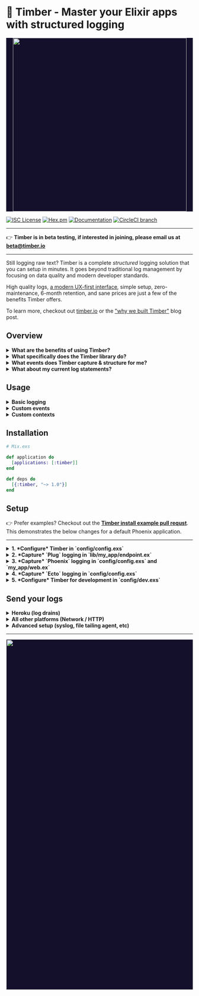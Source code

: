 # 🌲 Timber - Master your Elixir apps with structured logging

<p align="center" style="background: #140f2a;">
<a href="http://github.com/timberio/timber-elixir"><img src="http://files.timber.io/images/ruby-library-readme-header.gif" height="469" /></a>
</p>

[![ISC License](https://img.shields.io/badge/license-ISC-ff69b4.svg)](LICENSE.md) [![Hex.pm](https://img.shields.io/hexpm/v/timber.svg?maxAge=18000=plastic)](https://hex.pm/packages/timber) [![Documentation](https://img.shields.io/badge/hexdocs-latest-blue.svg)](https://hexdocs.pm/timber/index.html) [![CircleCI branch](https://img.shields.io/circleci/project/timberio/timber-elixir/master.svg?maxAge=18000=plastic)](https://circleci.com/gh/timberio/timber-elixir/tree/master)

---

👉 **Timber is in beta testing, if interested in joining, please email us at [beta@timber.io](mailto:beta@timber.io)**

---

Still logging raw text? Timber is a complete *structured* logging solution that you can setup in
minutes. It goes beyond traditional log management by focusing on data quality and modern
developer standards.

High quality logs, [a modern UX-first interface](https://timber.io), simple setup,
zero-maintenance, 6-month retention, and sane prices are just a few of the benefits Timber
offers.

To learn more, checkout out [timber.io](https://timber.io) or the
["why we built Timber"](http://moss-ibex2.cloudvent.net/blog/why-were-building-timber/)
blog post.


## Overview

<details><summary><strong>What are the benefits of using Timber?</strong></summary><p>

1. **Data quality.** The usefulness of your logs starts here. This is why we ship libraries like
   this one; a fundamental difference from parsing. Timber maintains the entire process of
   structuring your logs from *within* your application: from framework logs, to 3rd party logs,
   to custom events. Moreover, Timber adds data that otherwise wouldn't be in the line; data you
   can't obtain from parsing alone.
2. **Human readability.** Structuring your logs usually means they become unreadable. Timber
   *augments* your logs with structured data. Meaning we do not alter the original log message.
   And in the Timber console, you'll see the humany-friendly message. Click the line, and you'll
   get access to all of the structured data in a slide out panel. 😮
3. **Reliable downstream consumption.** All log events adhere to a
   [normalized, shared, schema](https://github.com/timberio/log-event-json-schema) that follows
   [semantic versioning](http://semver.org/) and goes through a [standard release process](https://github.com/timberio/log-event-json-schema/releases).
   This means you can rely on the structure of your logs and interact consistently with them
   across apps of any language: queries, graphs, alerts, and other downstream consumers. No
   surprises, less breakage, more reliability, happier developers. 😊
4. **Zero risk of code debt or lock-in.** Logging is a standard that has been around since the dawn
   of computers. It's built into every language, framework, and library. Timber adheres strictly
   to the default `Logger` interface. There are no special APIs, and no need to pepper your app
   with Timber specific code. It's just better logging. If you choose to stop using Timber, you
   can do so without consequence.
5. **Long term retention.** Timber is designed on modern big-data principles. As a result, we can
   offer 6+ months of retention at prices cheaper than alternatives offering <1 month.
   This allows you to unlock your logs for purposes beyond debugging.

---

</p></details>

<details><summary><strong>What specifically does the Timber library do?</strong></summary><p>

1. Captures and structures your framework and 3rd party logs. (see next question)
2. Adds useful context to every log line. (see next question)
3. Provides a [framework for logging custom structured events](#what-about-custom-events).
4. Offers transport strategies to [send your logs](#send-your-logs) to the Timber service.

---

</p></details>

<details><summary><strong>What events does Timber capture & structure for me?</strong></summary><p>

Out of the box you get everything in the [`Timber.Events`](lib/timber/events) namespace:

1. [Controller Call Event](lib/timber/events/controller_call_event.ex)
2. [Exception Event](lib/timber/events/exception_event.ex)
3. [HTTP Client Request Event (outgoing)](lib/timber/events/http_client_request_event.ex)
4. [HTTP Client Response Event](lib/timber/events/http_client_response_event.ex)
5. [HTTP Server Request Event (incoming)](lib/timber/events/http_server_request_event.ex)
6. [HTTP Server Response Event](lib/timber/events/http_server_response_event.ex)
7. [SQL Query Event](lib/timber/events/sql_query_event.ex)
8. [Template Render Event](lib/timber/events/template_render_event.ex)
9. ...more coming soon, [file an issue](https://github.com/timberio/timber-elixir/issues) to request.

We also add context to every log, everything in the [`Timber.Contexts`](lib/timber/contexts)
namespace. Context is structured data representing the current environment when the log line was written.
It is included in every log line. Think of it like join data for your logs:

1. [HTTP Context](lib/timber/contexts/http_context.ex)
2. [Organization Context](lib/timber/contexts/organization_context.ex)
3. [Server Context](lib/timber/contexts/server_context.ex)
4. [System Context](lib/timber/contexts/system_context.ex)
5. [Runtime Context](lib/timber/contexts/runtime_context.ex)
5. [User Context](lib/timber/contexts/user_context.ex)
6. ...more coming soon, [file an issue](https://github.com/timberio/timber-elixir/issues) to request.

---

</p></details>

<details><summary><strong>What about my current log statements?</strong></summary><p>

They'll continue to work as expected. Timber adheres strictly to the default `Logger` interface
and will never deviate in *any* way.

In fact, traditional log statements for non-meaningful events, debug statements, etc, are
encouraged. In cases where the data is meaningful, consider [logging a custom event](#usage).

</p></details>

## Usage

<details><summary><strong>Basic logging</strong></summary><p>

No client, no special API, no magic, just use `Logger` as normal:

```elixir
Logger.info("My log message")

# My log message @timber.io {"level": "info", "context": {...}}
```

---

</p></details>

<details><summary><strong>Custom events</strong></summary><p>

1. Log a map (simplest)

  The simplest way to send an event and kick the tires:

  ```elixir
  event_data = %{customer_id: "xiaus1934", amount: 1900, currency: "USD"}
  Logger.info("Payment rejected", event: %{type: :payment_rejected, data: event_data})

  # Payment rejected @timber.io {"level": "warn", "event": {"payment_rejected": {"customer_id": "abcd1234", "amount": 100, "reason": "Card expired"}}, "context": {...}}
  ```

2. Log a struct (recommended)

  Defining structs for your important events just feels oh so good :) It creates a strong contract
  with down stream consumers and gives you compile time guarantees.

  ```elixir
  def PaymentRejectedEvent do
    use Timber.Events.CustomEvent, type: :payment_rejected

    @enforce_keys [:customer_id, :amount, :currency]
    defstruct [:customer_id, :amount, :currency]

    def message(%__MODULE__{customer_id: customer_id}) do
      "Payment rejected for #{customer_id}"
    end
  end

  event = %PaymentRejectedEvent{customer_id: "xiaus1934", amount: 1900, currency: "USD"}
  message = PaymentRejectedEvent.message(event)
  Logger.info(message, event: event)

  # Payment rejected @timber.io {"level": "warn", "event": {"payment_rejected": {"customer_id": "abcd1234", "amount": 100, "reason": "Card expired"}}, "context": {...}}
  ```

* `:type` is how Timber classifies the event, it creates a namespace for the data you send.
* Also, notice there is no mention of Timber in the above code. Just plain old logging.

#### What about regular Hashes, JSON, or logfmt?

Go for it! Timber will parse the data server side, but we *highly* recommend the above examples.
Providing a `:type` allows timber to classify the event, create a namespace for the data you
send, and make it easier to search, graph, alert, etc.

```ruby
Logger.info(%{key: "value"})
# {"key": "value"} @timber.io {"level": "info", "context": {...}}

Logger.info('{"key": "value"}')
# {"key": "value"} @timber.io {"level": "info", "context": {...}}

Logger.info("key=value")
# key=value @timber.io {"level": "info", "context": {...}}
```

---

</p></details>

<details><summary><strong>Custom contexts</strong></summary><p>

Context is additional data shared across log lines. Think of it like join data. For example, the
`http.request_id` is included in the context, allowing you to view all log lines related to that
request ID. Not just the lines that contain the value.

1. Add a map (simplest)

  The simplest way to add context is:

  ```elixir
  Timber.add_context(%{type: :build, data: %{version: "1.0.0"}})
  Logger.info("My log message")

  # My log message @timber.io {"level": "info", "context": {"build": {"version": "1.0.0"}}}
  ```

  This adds context data keyspaces by `build`.

2. Add a struct (recommended)

  Just like events, we recommend defining your custom contexts. It makes a stronger contract
  with downstream consumers.

  ```elixir
  def BuildContext do
    use Timber.Contexts.CustomContext, type: :build
    @enforce_keys [:version]
    defstruct [:version]
  end

  Timber.add_context(%BuildContext{version: "1.0.0"})
  Loger.info("My log message")

  # My log message @timber.io {"level": "info", "context": {"build": {"version": "1.0.0"}}}
  ```

</p></details>


## Installation

```elixir
# Mix.exs

def application do
  [applications: [:timber]]
end

def deps do
  [{:timber, "~> 1.0"}]
end
```


## Setup

:point_right: Prefer examples? Checkout out the **[Timber install example pull requst](https://github.com/timberio/elixir-phoenix-example-app/pull/1/files)**.
This demonstrates the below changes for a default Phoenix application.

---

<details><summary><strong>1. *Configure* Timber in `config/config.exs`</strong></summary><p>

Replace *any* existing `config :logger` calls with:

```elixir
# config/config.exs

config :logger,
  backends: [Timber.LoggerBackend],
  handle_otp_reports: false # Timber handles errors, structures them, and adds additional metadata

config :timber, :capture_errors, true
```

</p></details>

<details><summary><strong>2. *Capture* `Plug` logging in `lib/my_app/endpoint.ex`</strong></summary><p>

:point_right: *Skip if you are not using `Plug`.*

```elixir
# lib/my_app/endpoint.ex

plug Plug.Logger # <--- REMOVE THIS LINE

...

# ADD THESE LINES
# Insert at the bottom, immediately before `plug MyApp.Router`
plug Timber.Integrations.ContextPlug
plug Timber.Integrations.EventPlug

plug MyApp.Router
```

* Be sure to insert these plugs at the bottom of your `endpoint.ex` file, *immediately* before
  `plug MyApp.Router`. This ensures Timber captures the request ID and other useful context.

</p></details>

<details><summary><strong>3. *Capture* `Phoenix` logging in `config/config.exs` and `my_app/web.ex`</strong></summary><p>

:point_right: *Skip if you are not using `Phoenix`.*

```elixir
# config/config.exs

config :my_app, MyApp.Endpoint,
  instrumenters: [Timber.Integrations.PhoenixInstrumenter]
```

Now that Timber is handling logging, disable Phoenix logging with:

```elixir
# my_app/web.ex

def controller do
  quote do
    use Phoenix.Controller, log: false # <--- Add log: false
  end
end
```

</p></details>

<details><summary><strong>4. *Capture* `Ecto` logging in `config/config.exs`</strong></summary><p>

:point_right: *Skip if you are not using `Ecto`.*

```elixir
# config/config.exs

config :my_app, MyApp.Repo,
  loggers: [{Timber.Integrations.EctoLogger, :log, [:info]}]
```

</p></details>

<details><summary><strong>5. *Configure* Timber for development in `config/dev.exs`</strong></summary><p>

Now that Timber is all set up, we want to make sure it's development friendly:

```elixir
# config/dev.exs

config :timber, :io_device,
  colorize: true,
  format: :logfmt,
  print_timestamps: true,
  print_log_level: true,
  print_metadata: false
```

</p></details>


## Send your logs

<details><summary><strong>Heroku (log drains)</strong></summary><p>

The recommended strategy for Heroku is to setup a
[log drain](https://devcenter.heroku.com/articles/log-drains). To get your Timber log drain URL:

👉 **[Add your app to Timber](https://app.timber.io)**

---

</p></details>

<details><summary><strong>All other platforms (Network / HTTP)</strong></summary><p>

Timber does *not* force an HTTP client on you. The following instruction utilize the Timber default
`Timber.Transports.HTTP.HackneyClient`. This is a highly efficient client that utilizes hackney,
batching, stay alive connections, connection pools, and msgpack to deliver logs with high
throughput and little overhead. If you'd like to use another client see
`Timber.Transports.HTTP.Client`.

1. *Add* HTTP dependencies to `mix.exs`:

  ```elixir
  # Elixir >= 1.4? Adding the applications list is optional.
  def application do
    [applications: [:hackney, :timber]] # <-- Be sure to add hackney!
  end

  def deps do
    [
      {:timber, "~> 1.0"},
      {:hackney, "~> 1.6"} # <-- ADD ME
    ]
  end
  ```

2. *Configure* Timber to use the Network transport in `config/prod.exs`:

  ```elixir
  # config/prod.exs

  config :timber,
    transport: Timber.Transports.Network,
    api_key: System.get_env("TIMBER_LOGS_KEY")

  config :timber, :http_transport,
    http_client: Timber.Transports.HTTP.HackneyClient,
    api_key: System.get_env("TIMBER_LOGS_KEY")
  ```

3. Obtain your Timber API :key: by **[adding your app in Timber](https://app.timber.io)**.

4. Assign your API key to the `TIMBER_LOGS_KEY` environment variable.

* Note: we use the `Network` transport so that we can upgrade protocols in the future if we
  deem it more efficient. For example, TCP. If you want to use strictly HTTP, simply replace
  `Timber.Transports.Network` with `Timber.Transports.HTTP`.

---

</p></details>

<details><summary><strong>Advanced setup (syslog, file tailing agent, etc)</strong></summary><p>

Checkout our [docs](https://timber.io/docs) for a comprehensive list of install instructions.

</p></details>


---

<p align="center" style="background: #140f2a;">
<a href="http://github.com/timberio/timber-elixir"><img src="http://files.timber.io/images/ruby-library-readme-log-truth.png" height="947" /></a>
</p>
